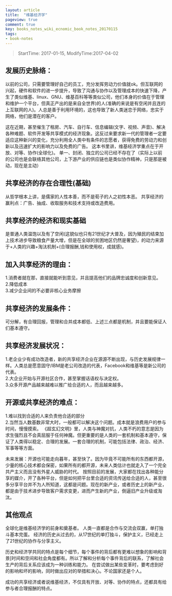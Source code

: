 ```yaml
---
layout: article
title:  "维基经济学"
pageview: true
comment: true
key: books_notes_wiki_ecnomic_book_notes_20170115
tags:
- book-notes
---
```


> StartTime: 2017-01-15, ModifyTime:2017-04-02

<!---more--->

## 发展历史脉络：
以前的公司，只需要管理好自己的员工，充分发挥劳动力价值就ok。但互联网的兴起，硬件和软件的进一步提升，导致了沟通与协作以及管理成本的快速下降，产生了类似维基、linux、GNU、维基百科等等类似公司，他们本身的价值在于管理和维护一个平台，但真正产出的是来自全世界)的人(准确的来说是有空闲并且连的上互联网的人)。人总是善于利用环境的，这也导致了新人类迷恋于网络，忠实于网络，他们是潜在的客户。

这在近期，甚至催生了租房、汽车、自行车、信息编辑(文字、视频、声音)、解决各种难题、软件开发等共享模式的经济现象。这反过来要求新一代的管理者一定要适应这种新兴的变化，充分利用全人类中有条件的志愿者，获得免费的劳动力和创新以及迅速扩大的影响力以及免费的广告。
这本书里讲，维基经济学重点在于开放、对等、协作(全球化)。
单一、封闭、独立的公司已经不存在了（实际上以前的公司也是会联络其他公司，上下游产业的供应链也是类似协作精神，只是那是被动，现在是主动）

## 共享经济的存在合理性(基础)
从哲学根本上讲，是儒家的人性本善，而不是荀子的人之初性本恶。
共享经济的赢利点：广告、抽成、收取服务和技术支持或改造费用。

## 共享经济的经济和现实基础
是普通人类温饱以及有了空闲(这貌似也只有21世纪才大普及，因为殖民的结束加上技术进步导致粮食产量大增，但是在全球的贫困地区仍然是奢望)，的动力来源于+人类的兴趣+淘汰机制+(合理报酬,钱和使用权，成就感)。

## 加入共享经济的理由：
1.消费者就在那，直接就能听到意见，并且提高他们的品牌忠诚度和创新意见。  
2.降低成本   
3.减少企业间的不必要非核心业务摩擦

## 共享经济的发展条件：
可分解，有合理回报，管理和合并成本都低、上述三点都是机制，并且要能保证人们基本遵守。

## 共享经济发展状况：  
1.老企业少有成功改造者，新的共享经济企业在源源不断出现，与历史发展规律一样。人类总是愿意固守/IBM是老公司改造的代表，Facebook和维基等是新公司的代表。  
2.大企业开始与开源社区合作，甚至掌握话语权与决定权。  
3.众多开源产品越来越难以推广给合适的人，而且越来越多。

## 开源或共享经济的难点：
1.难以找到合适的人来负责他合适的部分  
2.当然当人数基数非常大时，一般都可以解决这个问题。成本就是浪费用户的参与时间，慢慢摸索。
《超玄幻文明》里，人类与神魔对抗，人类不朽的意志是因为求生强烈且不会真屈服于任何神魔。但更重要的是人类的一套机制和基本遵守，保证了人类得以稳定、合理的发展。一套合理的机制，可能包括法律、政治、经济、军事等等方面。

未来发展：开源也可能走向暮年，甚至快了。因为毕竟不可能所有的东西都开源，少量的核心技术都会保密，如果所有的都开源，未来人类估计也就走入了一个完全共产主义而且没有外星人威胁的时代。
按照目前的发展，大家都在找出各种能分享的媒介，开了各种平台，但是如何把平台里合适的资讯传送给合适的人，甚至很多分享平台并不为人所知道，这都是问题。现在的新产业，或者历史上的新产业，都是由于技术进步导致客户需求变更，进而产生新的产业，倒逼旧产业升级或淘汰。

## 其他观点
全球化是维基经济学的前身和奠基者。
人类一直都是合作与交流会双赢，单打独斗基本完蛋。
经济的历史从过去的，从17世纪的单打独斗，保护主义，已经走上了21世纪的协作与分享主义。

历史和经济学共同的特点是每个细节，每个事件的背后都有更难以想象的影响和背景[时间和空间和社会角度都有。所以了解和分析每个事件背后的联系，了解社会生产的背后关系应该成为一种训练和能力。
在尝试做出某些变革时，要考虑到好的影响和坏的影响，同时做出应对的举措和决心。不论国家还是个人。

成功的共享经济或者说维基经济，不仅具有开放、对等、协作的特点，还都具有给参与者合理报酬的特点。
